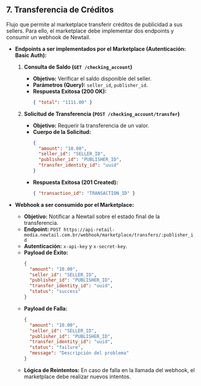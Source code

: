 ## 7. Transferencia de Créditos

Flujo que permite al marketplace transferir créditos de publicidad a sus sellers. Para ello, el marketplace debe implementar dos endpoints y consumir un webhook de Newtail.

  * **Endpoints a ser implementados por el Marketplace (Autenticación: Basic Auth):**
    1.  **Consulta de Saldo (`GET /checking_account`)**
        *   **Objetivo:** Verificar el saldo disponible del seller.
        *   **Parámetros (Query):** `seller_id`, `publisher_id`.
        *   **Respuesta Exitosa (200 OK):**
            ```json
            { "total": "1111.00" }
            ```

    2.  **Solicitud de Transferencia (`POST /checking_account/transfer`)**
        *   **Objetivo:** Requerir la transferencia de un valor.
        *   **Cuerpo de la Solicitud:**
            ```json
            {
              "amount": "10.00",
              "seller_id": "SELLER_ID",
              "publisher_id": "PUBLISHER_ID",
              "transfer_identity_id": "uuid"
            }
            ```
        *   **Respuesta Exitosa (201 Created):**
            ```json
            { "transaction_id": "TRANSACTION_ID" }
            ```

  * **Webhook a ser consumido por el Marketplace:**
    *   **Objetivo:** Notificar a Newtail sobre el estado final de la transferencia.
    *   **Endpoint:** `POST https://api-retail-media.newtail.com.br/webhook/marketplace/transfers/:publisher_id`
    *   **Autenticación:** `x-api-key` y `x-secret-key`.
    *   **Payload de Éxito:**
        ```json
        {
          "amount": "10.00",
          "seller_id": "SELLER_ID",
          "publisher_id": "PUBLISHER_ID",
          "transfer_identity_id": "uuid",
          "status": "success"
        }
        ```
    *   **Payload de Falla:**
        ```json
        {
          "amount": "10.00",
          "seller_id": "SELLER_ID",
          "publisher_id": "PUBLISHER_ID",
          "transfer_identity_id": "uuid",
          "status": "failure",
          "message": "Descripción del problema"
        }
        ```
    *   **Lógica de Reintentos:** En caso de falla en la llamada del webhook, el marketplace debe realizar nuevos intentos.